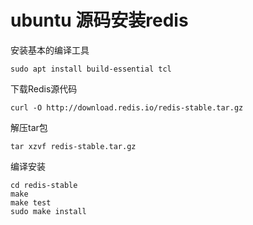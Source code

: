 # ubuntu 源码安装redis

安装基本的编译工具
```
sudo apt install build-essential tcl
```

下载Redis源代码
```
curl -O http://download.redis.io/redis-stable.tar.gz
```

解压tar包
```
tar xzvf redis-stable.tar.gz
```

编译安装
```
cd redis-stable
make
make test
sudo make install
```
